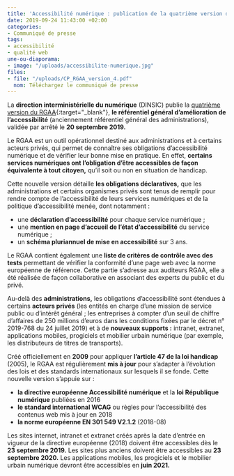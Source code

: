 ```yaml
---
title: 'Accessibilité numérique : publication de la quatrième version du RGAA'
date: 2019-09-24 11:43:00 +02:00
categories:
- Communiqué de presse
tags:
- accessibilité
- qualité web
une-ou-diaporama:
- image: "/uploads/accessibilite-numerique.jpg"
files:
- file: "/uploads/CP_RGAA_version_4.pdf"
  nom: Téléchargez le communiqué de presse
---
```


La **direction interministérielle du numérique** (DINSIC) publie la [quatrième version du RGAA](https://numerique.gouv.fr/uploads/RGAA-v4.0.pdf){:target="_blank"}, **le référentiel général d’amélioration de l’accessibilité** (anciennement référentiel général des administrations), validée par arrêté le **20 septembre 2019.**

Le RGAA est un outil opérationnel destiné aux administrations et à certains acteurs privés, qui permet de connaître ses obligations d’accessibilité numérique et de vérifier leur bonne mise en pratique.  En effet, **certains services numériques ont l’obligation d’être accessibles de façon équivalente à tout citoyen,** qu’il soit ou non en situation de handicap.

Cette nouvelle version détaille **les  obligations déclaratives,** que les administrations et certains organismes privés sont tenus de remplir pour rendre compte de l’accessibilité de leurs services numériques et de la politique d’accessibilité menée, dont notamment : 
<br>
* une **déclaration d’accessibilité** pour chaque service numérique ;
* une **mention en page d’accueil de l’état d’accessibilité** du service numérique ;
* un **schéma pluriannuel de mise en accessibilité** sur 3 ans.

Le RGAA contient également une **liste de critères de contrôle avec des tests** permettant de vérifier la conformité d’une page web avec la norme européenne de référence. Cette partie s’adresse aux auditeurs RGAA, elle a été réalisée de façon collaborative en associant des experts du public et du privé.

Au-delà des **administrations,** les obligations d’accessibilité sont étendues à certains **acteurs privés** (les entités en charge d’une mission de service public ou d’intérêt général ; les entreprises à compter d’un seuil de chiffre d’affaires de 250 millions d’euros dans les conditions fixées par le décret n° 2019-768 du 24 juillet 2019) et à de **nouveaux supports :** intranet, extranet, applications mobiles, progiciels et mobilier urbain numérique (par exemple, les distributeurs de titres de transports).

Créé officiellement en **2009** pour appliquer **l’article 47 de la loi handicap** (2005), le RGAA est régulièrement **mis à jour** pour s’adapter à l’évolution des lois et des standards internationaux sur lesquels il se fonde. Cette nouvelle version s’appuie sur : 
<br>
* **la directive européenne Accessibilité numérique** et la **loi République numérique** publiées en 2016
* **le standard international WCAG** ou règles pour l’accessibilité des contenus web mis à jour en 2018 
* **la norme européenne EN 301 549 V2.1.2** (2018-08)

Les sites internet, intranet et extranet créés après la date d’entrée en vigueur de la directive européenne (2018) doivent être accessibles dès le **23 septembre 2019.** Les sites plus anciens doivent être accessibles au **23 septembre 2020.** Les applications mobiles, les progiciels et le mobilier urbain numérique devront être accessibles en **juin 2021.**

